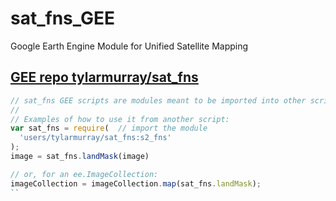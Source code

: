 # sat_fns_GEE
Google Earth Engine Module for Unified Satellite Mapping

## [GEE repo tylarmurray/sat_fns](https://code.earthengine.google.com/?accept_repo=users/tylarmurray/sat_fns)

```js
// sat_fns GEE scripts are modules meant to be imported into other scripts.
//
// Examples of how to use it from another script:
var sat_fns = require(  // import the module
  'users/tylarmurray/sat_fns:s2_fns'
);
image = sat_fns.landMask(image)

// or, for an ee.ImageCollection:
imageCollection = imageCollection.map(sat_fns.landMask);
``
